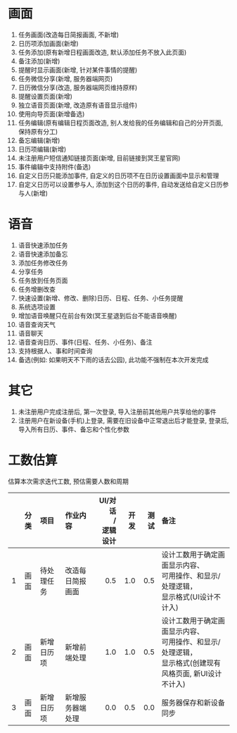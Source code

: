# 画面
1. 任务画面(改造每日简报画面, 不新增)
2. 日历项添加画面(新增)
3. 任务添加(原有新增日程画面改造, 默认添加任务不放入此页面)
4. 备注添加(新增)
5. 提醒时显示画面(新增, 针对某件事情的提醒)
6. 任务微信分享(新增, 服务器端网页)
7. 日历微信分享(改造, 服务器端网页维持原样)
8. 提醒设置页面(新增)
9. 独立语音页面(新增, 改造原有语音显示组件)
10. 使用向导页面(新增备选)
11. 任务编辑(原有编辑日程页面改造, 别人发给我的任务编辑和自己的分开页面, 保持原有分工)
12. 备忘编辑(新增)
13. 日历项编辑(新增)
14. 未注册用户短信通知链接页面(新增, 目前链接到冥王星官网)
15. 事件编辑中支持附件(备选)
16. 自定义日历只能添加事件, 自定义的日历项不在日历设置画面中显示和管理
17. 自定义日历可以设置参与人, 添加到这个日历的事件, 自动发送给自定义日历参与人(新增)

# 语音
1. 语音快速添加任务
2. 语音快速添加备忘
3. 添加任务修改任务
4. 分享任务
5. 任务放到任务页面
6. 任务增删改查
7. 快速设置(新增、修改、删除)日历、日程、任务、小任务提醒
8. 系统选项设置
9. 增加语音唤醒只在前台有效(冥王星退到后台不能语音唤醒)
10. 语音查询天气
11. 语音聊天
12. 语音查询日历、事件(日程、任务、小任务)、备注
13. 支持根据人、事和时间查询
14. 备选(例如: 如果明天不下雨的话去公园), 此功能不强制在本次开发完成

# 其它
1. 未注册用户完成注册后, 第一次登录, 导入注册前其他用户共享给他的事件
2. 注册用户在新设备(手机)上登录, 需要在旧设备中正常退出后才能登录, 登录后, 导入所有日历、事件、备忘和个性化参数

# 工数估算
估算本次需求迭代工数, 预估需要人数和周期

| | 分类 | 项目 | 作业内容 | UI/对话<br/>/<br/>逻辑设计 | 开发 | 测试 | 备注 |
|---|:---:|:---|:---|---:|---:|---:|:---|
|1|画面|待处理任务|改造每日简报画面|0.5|1.0|0.5|设计工数用于确定画面显示内容、<br/>可用操作、和显示/处理逻辑，<br/>显示格式(UI设计不计入)|
|2|画面|新增日历项|新增前端处理|1.0|1.0|0.5|设计工数用于确定画面显示内容、<br/>可用操作、和显示/处理逻辑，<br/>显示格式(创建现有风格页面, 新UI设计不计入)|
|3|画面|新增日历项|新增服务器端处理|0.0|0.5|0.0|服务器保存和新设备同步|
